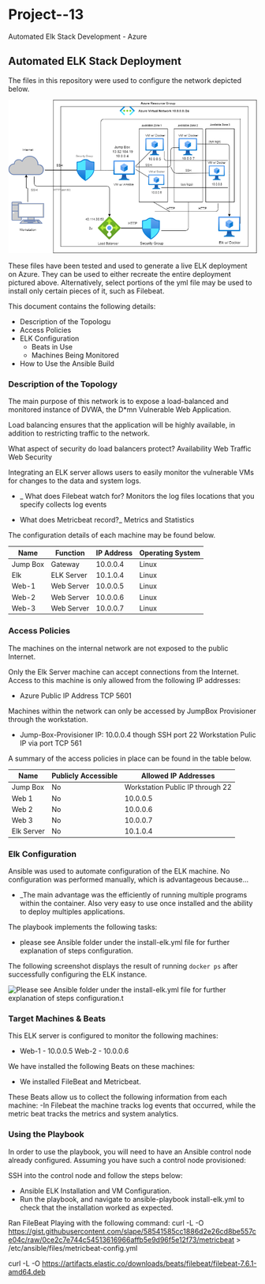 # Project--13
Automated Elk Stack Development - Azure
## Automated ELK Stack Deployment

The files in this repository were used to configure the network depicted below.

![Project 13 Niyi. drawio.png](https://github.com/ayind002/Project--13/blob/main/Diagrams/Project%2013%20Niyi.%20drawio.png)

These files have been tested and used to generate a live ELK deployment on Azure. They can be used to either recreate the entire deployment pictured above. Alternatively, select portions of the yml file may be used to install only certain pieces of it, such as Filebeat.


This document contains the following details:
- Description of the Topologu
- Access Policies
- ELK Configuration
  - Beats in Use
  - Machines Being Monitored
- How to Use the Ansible Build


### Description of the Topology

The main purpose of this network is to expose a load-balanced and monitored instance of DVWA, the D*mn Vulnerable Web Application.

Load balancing ensures that the application will be highly available, in addition to restricting traffic to the network.

What aspect of security do load balancers protect?
Availability
Web Traffic
Web Security

Integrating an ELK server allows users to easily monitor the vulnerable VMs for changes to the data and system logs.
- _ What does Filebeat watch for?
Monitors the log files
locations that you specify
collects log events

- What does Metricbeat record?_
 Metrics and Statistics

The configuration details of each machine may be found below.

| Name     | Function | IP Address | Operating System |
|----------|----------|------------|------------------|
| Jump Box | Gateway   | 10.0.0.4  | Linux            |
| Elk      | ELK Server| 10.1.0.4  | Linux            |
| Web-1    | Web Server| 10.0.0.5  | Linux            |
| Web-2    | Web Server| 10.0.0.6  | Linux            |
| Web-3    | Web Server| 10.0.0.7  | Linux            |

### Access Policies

The machines on the internal network are not exposed to the public Internet.

Only the Elk Server machine can accept connections from the Internet. Access to this machine is only allowed from the following IP addresses:
- Azure Public IP Address TCP 5601

Machines within the network can only be accessed by JumpBox Provisioner through the workstation.
- Jump-Box-Provisioner IP: 10.0.0.4 though SSH port 22
  Workstation Pulic IP via port TCP 561

A summary of the access policies in place can be found in the table below.

| Name     | Publicly Accessible | Allowed IP Addresses                 |
|----------|---------------------|----------------------                |
| Jump Box |      No              | Workstation Public IP through 22    |
| Web 1    |      No              | 10.0.0.5                            |
| Web 2    |      No              | 10.0.0.6                            |
| Web 3    |      No              |10.0.0.7                               |
| Elk Server|      No             |10.1.0.4                                   

### Elk Configuration

Ansible was used to automate configuration of the ELK machine. No configuration was performed manually, which is advantageous because...
- _The main advantage was the efficiently of running multiple programs within the container. Also very easy to use once installed and the ability to deploy multiples applications.

The playbook implements the following tasks:
- please see Ansible folder under the install-elk.yml file for further explanation of steps configuration.

The following screenshot displays the result of running `docker ps` after successfully configuring the ELK instance.

![Please see Ansible folder under the install-elk.yml file for further explanation of steps configuration.t](https://github.com/ayind002/Project--13/blob/main/Ansible/Ansiblestuff.yml)

### Target Machines & Beats
This ELK server is configured to monitor the following machines:
- Web-1 - 10.0.0.5
  Web-2 - 10.0.0.6

We have installed the following Beats on these machines:
- We installed FileBeat and Metricbeat.

These Beats allow us to collect the following information from each machine:
-In Filebeat the machine tracks log events that occurred, while the metric beat tracks the metrics and system analytics.

### Using the Playbook
In order to use the playbook, you will need to have an Ansible control node already configured. Assuming you have such a control node provisioned:

SSH into the control node and follow the steps below:
- Ansible ELK Installation and VM Configuration.
- Run the playbook, and navigate to ansible-playbook install-elk.yml to check that the installation worked as expected.

Ran FileBeat Playing with the following command:
curl -L -O https://gist.githubusercontent.com/slape/58541585cc1886d2e26cd8be557ce04c/raw/0ce2c7e744c54513616966affb5e9d96f5e12f73/metricbeat > /etc/ansible/files/metricbeat-config.yml

 curl -L -O https://artifacts.elastic.co/downloads/beats/filebeat/filebeat-7.6.1-amd64.deb
